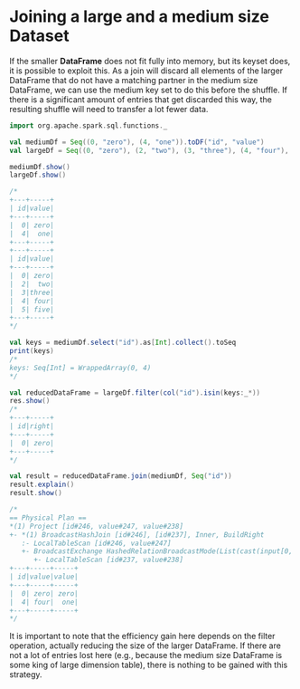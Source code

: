 # Joining a large and a medium size Dataset

If the smaller **DataFrame** does not fit fully into memory, but its keyset does, it is possible to exploit this. As a join will discard all elements of the larger DataFrame that do not have a matching partner in the medium size DataFrame, we can use the medium key set to do this before the shuffle. If there is a significant amount of entries that get discarded this way, the resulting shuffle will need to transfer a lot fewer data.

```scala
import org.apache.spark.sql.functions._

val mediumDf = Seq((0, "zero"), (4, "one")).toDF("id", "value")
val largeDf = Seq((0, "zero"), (2, "two"), (3, "three"), (4, "four"), (5, "five")).toDF("id", "value")

mediumDf.show()
largeDf.show()

/*
+---+-----+
| id|value|
+---+-----+
|  0| zero|
|  4|  one|
+---+-----+
+---+-----+
| id|value|
+---+-----+
|  0| zero|
|  2|  two|
|  3|three|
|  4| four|
|  5| five|
+---+-----+
*/

val keys = mediumDf.select("id").as[Int].collect().toSeq
print(keys)
/*
keys: Seq[Int] = WrappedArray(0, 4)
*/

val reducedDataFrame = largeDf.filter(col("id").isin(keys:_*))
res.show()
/*
+---+-----+
| id|right|
+---+-----+
|  0| zero|
+---+-----+
*/

val result = reducedDataFrame.join(mediumDf, Seq("id"))
result.explain()
result.show()

/*
== Physical Plan ==
*(1) Project [id#246, value#247, value#238]
+- *(1) BroadcastHashJoin [id#246], [id#237], Inner, BuildRight
   :- LocalTableScan [id#246, value#247]
   +- BroadcastExchange HashedRelationBroadcastMode(List(cast(input[0, int, false] as bigint))), [id=#234]
      +- LocalTableScan [id#237, value#238]
+---+-----+-----+
| id|value|value|
+---+-----+-----+
|  0| zero| zero|
|  4| four|  one|
+---+-----+-----+
*/
```

It is important to note that the efficiency gain here depends on the filter operation, actually reducing the size of the larger DataFrame. If there are not a lot of entries lost here \(e.g., because the medium size DataFrame is some king of large dimension table\), there is nothing to be gained with this strategy.

